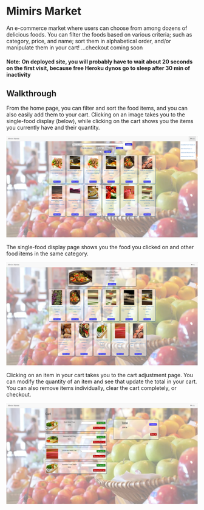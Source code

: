 # Mimirs Market

An e-commerce market where users can choose from among dozens of delicious foods. You can filter the foods based on various criteria; such as category, price, and name; sort them in alphabetical order, and/or manipulate them in your cart! ...checkout coming soon

#### Note: On deployed site, you will probably have to wait about 20 seconds on the first visit, because free Heroku dynos go to sleep after 30 min of inactivity

## Walkthrough

From the home page, you can filter and sort the food items, and you can also easily add them to your cart. Clicking on an image takes you to the single-food display (below), while clicking on the cart shows you the items you currently have and their quantity.

![main-page](public/images/screenshot-2.png)

The single-food display page shows you the food you clicked on and other food items in the same category.

![main-page](public/images/screenshot-3.png)

Clicking on an item in your cart takes you to the cart adjustment page. You can modify the quantity of an item and see that update the total in your cart. You can also remove items individually, clear the cart completely, or checkout.

![main-page](public/images/screenshot-4.png)


